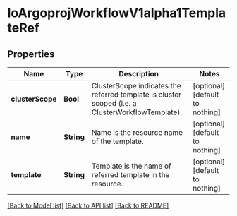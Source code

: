 # IoArgoprojWorkflowV1alpha1TemplateRef


## Properties
Name | Type | Description | Notes
------------ | ------------- | ------------- | -------------
**clusterScope** | **Bool** | ClusterScope indicates the referred template is cluster scoped (i.e. a ClusterWorkflowTemplate). | [optional] [default to nothing]
**name** | **String** | Name is the resource name of the template. | [optional] [default to nothing]
**template** | **String** | Template is the name of referred template in the resource. | [optional] [default to nothing]


[[Back to Model list]](../README.md#models) [[Back to API list]](../README.md#api-endpoints) [[Back to README]](../README.md)


